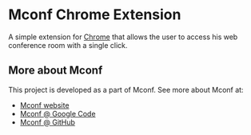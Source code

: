 Mconf Chrome Extension
======================

A simple extension for [Chrome](http://www.google.com/chrome) that allows the user to access his web conference room with a single click.


More about Mconf
----------------

This project is developed as a part of Mconf. See more about Mconf at:

* [Mconf website](http://mconf.org)
* [Mconf @ Google Code](http://code.google.com/p/mconf)
* [Mconf @ GitHub](https://github.com/mconf)

